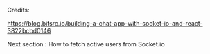 


Credits:

https://blog.bitsrc.io/building-a-chat-app-with-socket-io-and-react-3822bcbd0146

Next section : How to fetch active users from Socket.io

